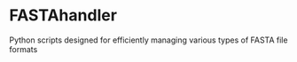 # FASTAhandler
Python scripts designed for efficiently managing various types of FASTA file formats
